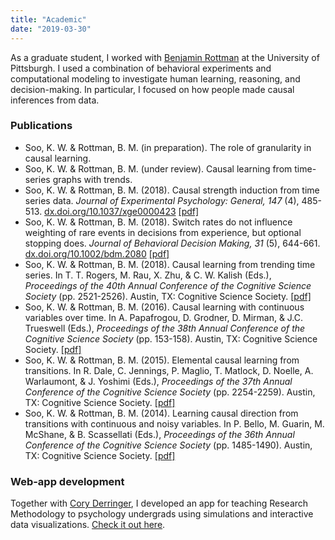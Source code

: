 ```yaml
---
title: "Academic"
date: "2019-03-30"
---
```


As a graduate student, I worked with [Benjamin Rottman](https://www.lrdc.pitt.edu/rottman/) at the University of Pittsburgh. I used a combination of behavioral experiments and computational modeling to investigate human learning, reasoning, and decision-making. In particular, I focused on how people made causal inferences from data.

### Publications

* Soo, K. W. & Rottman, B. M. (in preparation). The role of granularity in causal learning.
* Soo, K. W. & Rottman, B. M. (under review). Causal learning from time-series graphs with trends.
* Soo, K. W. & Rottman, B. M. (2018). Causal strength induction from time series data. *Journal of Experimental Psychology: General, 147* (4), 485-513. [dx.doi.org/10.1037/xge0000423](dx.doi.org/10.1037/xge0000423) [[pdf]](/files/SooRottman_CausalInductionTimeSeries.pdf)
* Soo, K. W. & Rottman, B. M. (2018). Switch rates do not influence weighting of rare events in decisions from experience, but optional stopping does. *Journal of Behavioral Decision Making, 31* (5), 644-661. [dx.doi.org/10.1002/bdm.2080](dx.doi.org/10.1002/bdm.2080) [[pdf]](/files/SooRottman_SwitchRatesOptionalStopping.pdf)
* Soo, K. W. & Rottman, B. M. (2018). Causal learning from trending time series. In T. T. Rogers, M. Rau, X. Zhu, & C. W. Kalish (Eds.), *Proceedings of the 40th Annual Conference of the Cognitive Science Society* (pp. 2521-2526). Austin, TX: Cognitive Science Society. [[pdf]](/files/2018-cogsci.pdf)
* Soo, K. W. & Rottman, B. M. (2016). Causal learning with continuous variables over time. In A. Papafrogou, D. Grodner, D. Mirman, & J.C. Trueswell (Eds.), *Proceedings of the 38th Annual Conference of the Cognitive Science Society* (pp. 153-158). Austin, TX: Cognitive Science Society. [[pdf]](/files/2016-cogsci.pdf)
* Soo, K. W. & Rottman, B. M. (2015). Elemental causal learning from transitions. In R. Dale, C. Jennings, P. Maglio, T. Matlock, D. Noelle, A. Warlaumont, & J. Yoshimi (Eds.), *Proceedings of the 37th Annual Conference of the Cognitive Science Society* (pp. 2254-2259). Austin, TX: Cognitive Science Society. [[pdf]](/files/2015-cogsci.pdf)
* Soo, K. W. & Rottman, B. M. (2014). Learning causal direction from transitions with continuous and noisy variables. In P. Bello, M. Guarin, M. McShane, & B. Scassellati (Eds.), *Proceedings of the 36th Annual Conference of the Cognitive Science Society* (pp. 1485-1490). Austin, TX: Cognitive Science Society. [[pdf]](/files/2014-cogsci.pdf)

### Web-app development

Together with [Cory Derringer](https://coryderringer.com), I developed an app for teaching Research Methodology to psychology undergrads using simulations and interactive data visualizations. [Check it out here](https://research-methods-dojo.appspot.com/).
